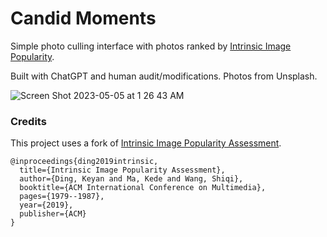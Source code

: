 # Candid Moments

Simple photo culling interface with photos ranked by [Intrinsic Image Popularity](https://arxiv.org/abs/1907.01985v2).

Built with ChatGPT and human audit/modifications. Photos from Unsplash.

![Screen Shot 2023-05-05 at 1 26 43 AM](https://user-images.githubusercontent.com/14822216/236383474-58d1bbef-978f-4f44-80fa-9ad984c80ae2.png)

### Credits 

This project uses a fork of [Intrinsic Image Popularity Assessment](https://github.com/dingkeyan93/Intrinsic-Image-Popularity).

```
@inproceedings{ding2019intrinsic,
  title={Intrinsic Image Popularity Assessment},
  author={Ding, Keyan and Ma, Kede and Wang, Shiqi},
  booktitle={ACM International Conference on Multimedia},
  pages={1979--1987},
  year={2019},
  publisher={ACM}
}
```
